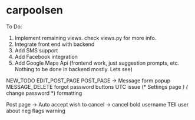 carpoolsen
==========
To Do:

1. Implement remaining views. check views.py for more info.
2. Integrate front end with backend
3. Add SMS support
4. Add Facebook integration
5. Add Google Maps Api (frontend work, just suggestion prompts, etc. Nothing to be done in backend mostly. Lets see)


NEW_TODO
EDIT_POST_PAGE
POST_PAGE -> Message form popup
MESSAGE_DELETE
forgot password buttons
UTC issue
(* Settings page *)
(* change password *)
formatting


Post page -> Auto accept
wish to cancel -> cancel
bold username
TEll user about neg flags warning